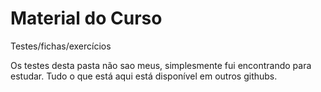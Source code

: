 # Material do Curso

Testes/fichas/exercícios

Os testes desta pasta não sao meus, simplesmente fui encontrando para estudar. Tudo o que está aqui está disponível em outros githubs.

